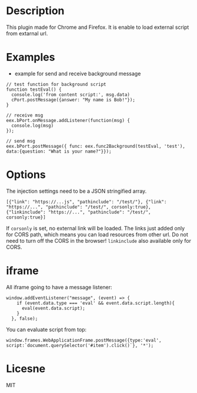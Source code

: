 # Description

This plugin made for Chrome and Firefox. It is enable to load external script from extarnal url.

# Examples

* example for send and receive background message
```
// test function for background script
function testEval() {
  console.log('from content script:', msg.data)
  cPort.postMessage({answer: "My name is Bob!"});
}

// receive msg
eex.bPort.onMessage.addListener(function(msg) {
  console.log(msg)
});

// send msg
eex.bPort.postMessage({ func: eex.func2Background(testEval, 'test'), data:{question: "What is your name?"}});
```

# Options

The injection settings need to be a JSON stringified array.

```
[{"link": "https://...js", "pathinclude": "/test/"}, {"link": "https://...", "pathinclude": "/test/", corsonly:true}, {"linkinclude": "https://...", "pathinclude": "/test/", corsonly:true}]
```

If `corsonly` is set, no external link will be loaded. The links just added only for CORS path, which means you can load resources from other url. Do not need to turn off the CORS in the browser! `linkinclude` also available only for CORS. 

# iframe

All iframe going to have a message listener:

```
window.addEventListener("message", (event) => {
    if (event.data.type === 'eval' && event.data.script.length){
      eval(event.data.script);
    }
  }, false);
```

You can evaluate script from top:

```
window.frames.WebApplicationFrame.postMessage({type:'eval', script:`document.querySelector('#item').click()`}, '*');
```

# Licesne

MIT

